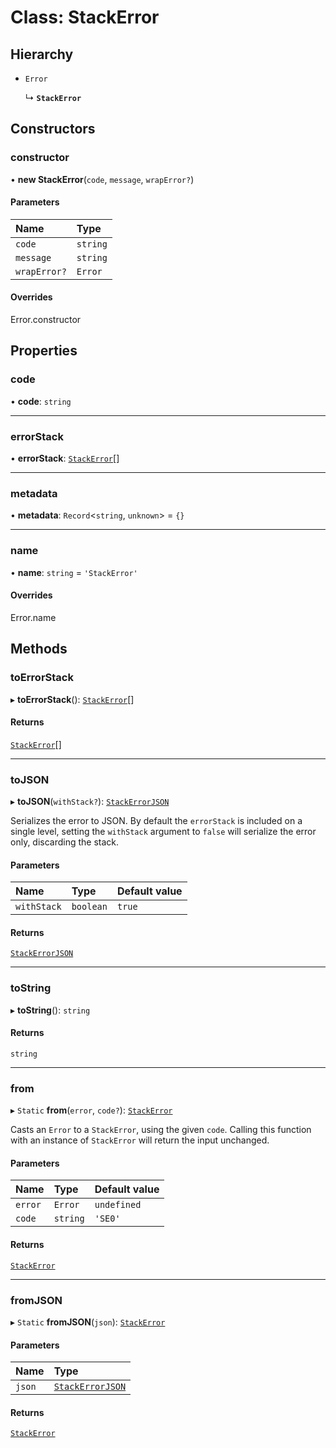 # Class: StackError

## Hierarchy

- `Error`

  ↳ **`StackError`**

## Constructors

### constructor

• **new StackError**(`code`, `message`, `wrapError?`)

#### Parameters

| Name | Type |
| :------ | :------ |
| `code` | `string` |
| `message` | `string` |
| `wrapError?` | `Error` |

#### Overrides

Error.constructor

## Properties

### code

• **code**: `string`

___

### errorStack

• **errorStack**: [`StackError`](StackError.md)[]

___

### metadata

• **metadata**: `Record`<`string`, `unknown`\> = `{}`

___

### name

• **name**: `string` = `'StackError'`

#### Overrides

Error.name

## Methods

### toErrorStack

▸ **toErrorStack**(): [`StackError`](StackError.md)[]

#### Returns

[`StackError`](StackError.md)[]

___

### toJSON

▸ **toJSON**(`withStack?`): [`StackErrorJSON`](../README.md#stackerrorjson)

Serializes the error to JSON. By default the `errorStack` is included on a single level,
setting the `withStack` argument to `false` will serialize the error only, discarding the
stack.

#### Parameters

| Name | Type | Default value |
| :------ | :------ | :------ |
| `withStack` | `boolean` | `true` |

#### Returns

[`StackErrorJSON`](../README.md#stackerrorjson)

___

### toString

▸ **toString**(): `string`

#### Returns

`string`

___

### from

▸ `Static` **from**(`error`, `code?`): [`StackError`](StackError.md)

Casts an `Error` to a `StackError`, using the given `code`. Calling this function with an
instance of `StackError` will return the input unchanged.

#### Parameters

| Name | Type | Default value |
| :------ | :------ | :------ |
| `error` | `Error` | `undefined` |
| `code` | `string` | `'SE0'` |

#### Returns

[`StackError`](StackError.md)

___

### fromJSON

▸ `Static` **fromJSON**(`json`): [`StackError`](StackError.md)

#### Parameters

| Name | Type |
| :------ | :------ |
| `json` | [`StackErrorJSON`](../README.md#stackerrorjson) |

#### Returns

[`StackError`](StackError.md)
